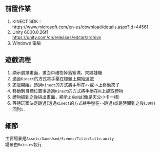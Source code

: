 ## 前置作業
1. KINECT SDK：<BR>
   https://www.microsoft.com/en-us/download/details.aspx?id=44561
2. Unity 6000.0.26f1<BR>
   https://unity.com/cn/releases/editor/archive
3. Windows 電腦

## 遊戲流程
1. 顯示選單畫面，畫面中禮物掉落塞滿，夾娃娃機
2. 透過`Kinect`的方式將手壓在標題上開始遊戲
3. 遊戲開始，透過`Kinect`的方式將手壓在`<-`或`->`上移動夾子
4. 移動到目標位置後透過`Kinect`的方式將手壓在`抓`上抓取禮物
5. 禮物抓到之後挑出畫面，顯示`上帝的話`(像是天父小卡一樣)
6. 等待玩家決定跳過(透過`Kinect`的方式將手壓在`->`跳過)或是時間到之後(`30秒`)回到`1.`

## 細節
主要場景是`Assets/GameUsed/Scenes/Title/title.unity`<BR>
場景由`Main.cs`執行<BR>